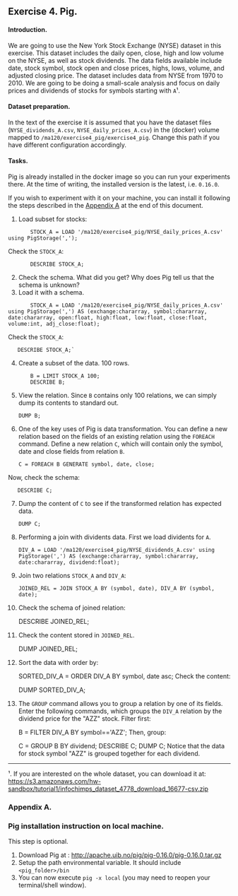 ## Exercise 4. Pig.

#### Introduction.
We are going to use the New York Stock Exchange (NYSE) dataset in this exercise. This dataset includes the daily open, close, high and low volume on the NYSE, as well as stock dividends. The data fields available include date, stock symbol, stock open and close prices, highs, lows, volume, and adjusted closing price. The dataset includes data from NYSE from 1970 to 2010. We are going to be doing a small-scale analysis and focus on daily prices and dividends of stocks for symbols starting with `A`&#185;. 

#### Dataset preparation.
In the text of the exercise it is assumed that you have the dataset files (`NYSE_dividends_A.csv`, `NYSE_daily_prices_A.csv`) in the (docker) volume mapped to `/ma120/exercise4_pig/exercise4_pig`. Change this path if you have different configuration accordingly.

#### Tasks.
Pig is already installed in the docker image so you can run your experiments there. At the time of writing, the installed version is the latest, i.e. `0.16.0`.

If you wish to experiment with it on your machine, you can install it following the steps described in the [Appendix A](#appendix-a) at the end of this document. 

1. Load subset for stocks:
```
       STOCK_A = LOAD '/ma120/exercise4_pig/NYSE_daily_prices_A.csv' using PigStorage(',');
```
Check the `STOCK_A`:
```
       DESCRIBE STOCK_A;
```
2. Check the schema. What did you get? Why does Pig tell us that the schema is unknown?
3. Load it with a schema.
```
       STOCK_A = LOAD '/ma120/exercise4_pig/NYSE_daily_prices_A.csv' using PigStorage(',') AS (exchange:chararray, symbol:chararray, date:chararray, open:float, high:float, low:float, close:float, volume:int, adj_close:float); 
```
Check the `STOCK_A`:       

       DESCRIBE STOCK_A;`
4. Create a subset of the data. 100 rows.
```
       B = LIMIT STOCK_A 100;
       DESCRIBE B;
```
5. View the relation. Since `B` contains only 100 relations, we can simply dump its contents to standard out.
 
       DUMP B;
6. One of the key uses of Pig is data transformation. You can define a new relation based on the fields of an existing relation using the `FOREACH` command. Define a new relation `C`, which will contain only the symbol, date and close fields from relation `B`.

       C = FOREACH B GENERATE symbol, date, close;
Now, check the schema:

       DESCRIBE C;
7. Dump the content of `C` to see if the transformed relation has expected data.
       
       DUMP C;
8. Performing a join with dividents data. First we load dividents for `A`.

       DIV_A = LOAD '/ma120/exercise4_pig/NYSE_dividends_A.csv' using PigStorage(',') AS (exchange:chararray, symbol:chararray, date:chararray, dividend:float);
9. Join two relations `STOCK_A` and `DIV_A`:

       JOINED_REL = JOIN STOCK_A BY (symbol, date), DIV_A BY (symbol, date);
10. Check the schema of joined relation:

       DESCRIBE JOINED_REL;
11. Check the content stored in `JOINED_REL`.

       DUMP JOINED_REL;
12. Sort the data with order by:

       SORTED_DIV_A = ORDER DIV_A BY symbol, date asc; 
Check the content:

       DUMP SORTED_DIV_A;
13. The `GROUP` command allows you to group a relation by one of its fields. Enter the following commands, which groups the `DIV_A` relation by the dividend price for the "AZZ" stock.
Filter first:

       B = FILTER DIV_A BY symbol=='AZZ';
Then, group:

       C = GROUP B BY dividend; 
       DESCRIBE C;
       DUMP C;
Notice that the data for stock symbol "AZZ" is grouped together for each dividend.
-------

&#185;. If you are interested on the whole dataset, you can download it at: https://s3.amazonaws.com/hw-sandbox/tutorial1/infochimps_dataset_4778_download_16677-csv.zip


### Appendix A. 
### Pig installation instruction on local machine.
This step is optional.

1. Download Pig at : <http://apache.uib.no/pig/pig-0.16.0/pig-0.16.0.tar.gz>
2. Setup the path environmental variable. It should include `<pig_folder>/bin`
3. You can now execute `pig -x local` (you may need to reopen your terminal/shell window).

